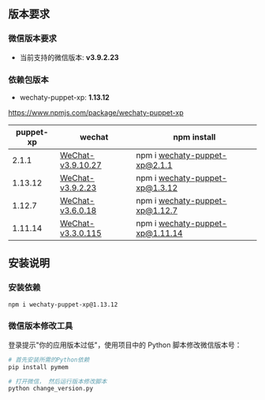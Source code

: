 

## 版本要求

### 微信版本要求
- 当前支持的微信版本: **v3.9.2.23**

### 依赖包版本
- wechaty-puppet-xp: **1.13.12**

https://www.npmjs.com/package/wechaty-puppet-xp

| **puppet-xp** | **wechat** | **npm install** |
| --- | --- | --- |
| 2.1.1 | [WeChat-v3.9.10.27](https://github.com/tom-snow/wechat-windows-versions/releases/download/v3.9.10.27/WeChatSetup-3.9.10.27.exe) | npm i wechaty-puppet-xp@2.1.1 |
| 1.13.12 | [WeChat-v3.9.2.23](https://github.com/tom-snow/wechat-windows-versions/releases/download/v3.9.2.23/WeChatSetup-3.9.2.23.exe) | npm i wechaty-puppet-xp@1.3.12 |
| 1.12.7 | [WeChat-v3.6.0.18](https://github.com/tom-snow/wechat-windows-versions/releases/download/v3.6.0.18/WeChatSetup-3.6.0.18.exe) | npm i wechaty-puppet-xp@1.12.7 |
| 1.11.14 | [WeChat-v3.3.0.115](https://github.com/wechaty/wechaty-puppet-xp/releases/download/v0.5/WeChatSetup-v3.3.0.115.exe) | npm i wechaty-puppet-xp@1.11.14 |

## 安装说明

### 安装依赖
```bash
npm i wechaty-puppet-xp@1.13.12
```

### 微信版本修改工具
登录提示"你的应用版本过低"，使用项目中的 Python 脚本修改微信版本号：

```bash
# 首先安装所需的Python依赖
pip install pymem

# 打开微信， 然后运行版本修改脚本
python change_version.py
```
